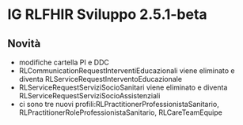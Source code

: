 # IG RLFHIR Sviluppo 2.5.1-beta

## Novità
- modifiche cartella PI e DDC
- RLCommunicationRequestInterventiEducazionali viene eliminato e diventa RLServiceRequestInterventoEducazionale
- RLServiceRequestServiziSocioSanitari viene eliminato e diventa RLServiceRequestServiziSocioAssistenziali
- ci sono tre nuovi profili:RLPractitionerProfessionistaSanitario, RLPractitionerRoleProfessionistaSanitario, RLCareTeamEquipe
